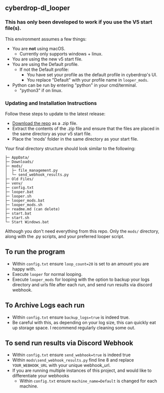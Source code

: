 ## cyberdrop-dl_looper

### This has only been developed to work if you use the V5 start file(s).

This environment assumes a few things:
- You are **not** using macOS.
  - Currently only supports windows + linux.
- You are using the new v5 start file.
- You are using the Default profile.
  - If not the Default profile:
    - You have set your profile as the default profile in cyberdrop's UI.
    - You replace "Default" with your profile name in `looper_mods`.
- Python can be run by entering "python" in your cmd/terminal.
  - "python3" if on linux.

### Updating and Installation Instructions

Follow these steps to update to the latest release:

* [Download the repo](https://github.com/n30liberal/cyberdrop-dl_looper/archive/refs/heads/main.zip) as a .zip file.
* Extract the contents of the .zip file and ensure that the files are placed in the same directory as your v5 start file.
* Place the 'mods' folder in the same directory as your start file.

Your final directory structure should look similar to the following:

```
├─ AppData/
├─ Downloads/
├─ mods/
│  ├─ file_management.py
│  └─ send_webhook_results.py
├─ Old Files/
├─ venv/
├─ config.txt
├─ looper.bat
├─ looper.sh
├─ looper_mods.bat
├─ looper_mods.sh
├─ readme.md (can delete)
├─ start.bat
├─ start.sh
└─ Start Windows.bat
```
Although you don't need everything from this repo. Only the `mods/` directory, along with the .py scripts, and your preferred looper script.

## To run the program

- Within `config.txt` ensure `loop_count=20` is set to an amount you are happy with.
- Execute `looper` for normal looping.
- Execute `looper_mods` for looping with the option to backup your logs directory and urls file after each run, and send run results via discord webhook.

## To Archive Logs each run
- Within `config.txt` ensure `backup_logs=true` is indeed true.
- Be careful with this, as depending on your log size, this can quickly eat up storage space. I recommend regularly cleaning some out.

## To send run results via Discord Webhook
- Within `config.txt` ensure `send_webhook=true` is indeed true
- Within `mods\send_webhook_results.py` find line 8 and replace `YOUR_WEBHOOK_URL` with your unique webhook_url.
- If you are running multiple instances of this project, and would like to differentiate your webhooks
  - Within `config.txt` ensure `machine_name=Default` is changed for each machine.
